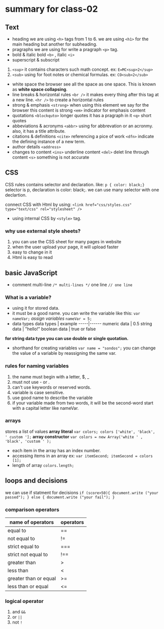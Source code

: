 # summary for class-02
## Text
- heading
we are using `<h>` tags from 1 to 6.
we are using `<h1>` for the main heading but another for subheading.
- pragraphs
we are using for write a pragraph `<p>` tag.
- bold & italic 
bold `<b>` , italic `<i>`
- superscript & subscript
1. `<sup>` it contains characters such math concept.
ex: `E=MC<sup>2</sup>`
2. `<sub>` using for foot notes or chemical formulas.
ex: `CO<sub>2</sub>`
- white space 
the browser see all the space as one space. This is known as **white space collapsing**.
- line breaks & horizontal rules
`<br />` it makes every thing after this tag at a new line.
`<hr />` to create a horizontal rules
- strong & emphasis
`<strong>` when using this element we say for the browser this content is strong
`<em>` indicator for emphasis content
- quotations
`<blockquto>` longer quotes it has a pragraph in it
`<q>` short quotes
- abbeviations & acronyms
`<abbr>` using for abbrevation or an acronmy. also, it has a title attribute.
- citations & definitions 
`<cite>` referencing a pice of work
`<dfn>` indicate the defining instance of a new term.
- author details 
`<address>`
- changes to content
`<ins>` underline content
`<del>` delet line through content
`<s>` something is not accurate

## CSS
CSS rules contains selector and declaration.
like: `p {
    color: black;}`
    selector is p, declaration is color: black;.
we can use many selector with one declartion.

connect CSS with Html by using: `<link href="css/styles.css" type="text/css"
rel="stylesheet" />`

- using internal CSS by `<style>` tag.

### why use external style sheets?
1. you can use the CSS sheet for many pages in website
2. when the user upload your page, it will upload faster
3. easy to change in it
4. Html is easy to read

## basic JavaScript
- comment
multi-line `/* multi-lines */`
one line `// one line`

### What is a variable?
- using it for stored data.
- it must be a good name.
you can write the variable like this:
`var nameVar;`
*assign variables*
`nameVar = 5;`
- data types 
data types | example
-----|------
numeric data | 0.5
string data | "hello!"
boolean data | true or false

**for string data type you can use double or single quotation.**

- shorthand for creating variables
`var name = "sondos";`
you can change the value of a variable by reassigning the same var.

### rules for naming variables
1. the name must begin with a letter, $, _
2. must not use - or . 
3. can't use keywords or reserved words.
4. variable is case sensitive.
5. use good name to describe the variable
6. if your variable made from two words, it will be the second-word start with a capital letter like nameVar.

### arrays
stores a list of values
**array literal**
`var colors;
colors ['white', 'black', ' custom '];`
**array constructor**
`var colors = new Array('white ' ,
'black',
'custom ' );`
- each item in the array has an index number.
- accessing items in an array ex: 
`var itemSecond;
itemSecond = colors [1];`
- length of array `colors.length;`

## loops and decisions
we can use if statment for decisions
`if (score>50){
    document.write ("your passed");
}
else {
    document.write ("your fail");
}`

### comparison operators
name of operators | operators
---- | -----
equal to | ==
not equal to | !=
strict equal to | ===
strict not equal to | !==
greater than | >
less than | <
greater than or equal | >=
less than or equal | <=

### logical operator
1. and `&&`
2. or `||`
3. not `!`




























